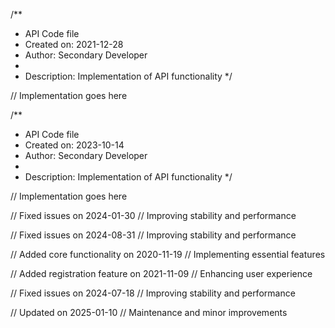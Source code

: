 /**
 * API Code file
 * Created on: 2021-12-28
 * Author: Secondary Developer
 *
 * Description: Implementation of API functionality
 */
 
// Implementation goes here

/**
 * API Code file
 * Created on: 2023-10-14
 * Author: Secondary Developer
 *
 * Description: Implementation of API functionality
 */
 
// Implementation goes here


// Fixed issues on 2024-01-30
// Improving stability and performance

// Fixed issues on 2024-08-31
// Improving stability and performance

// Added core functionality on 2020-11-19
// Implementing essential features

// Added registration feature on 2021-11-09
// Enhancing user experience

// Fixed issues on 2024-07-18
// Improving stability and performance

// Updated on 2025-01-10
// Maintenance and minor improvements
